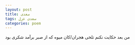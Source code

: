 ```yaml
---
layout: post
title: سعدی
tags: سعدی غزل
categories: poem
---
```


من بعد حکایت نکنم تلخی هجران/کان میوه که از صبر برآمد شکری بود
